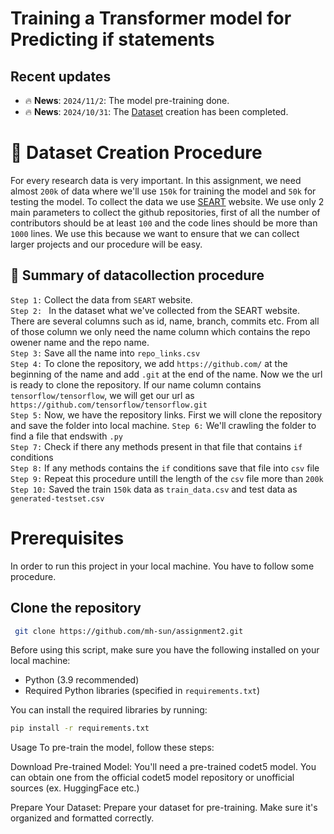 # Training a Transformer model for Predicting if statements

## Recent updates
- 🔥 **News**: ``2024/11/2``: The model pre-training done.
- 🔥 **News**: ``2024/10/31``: The [Dataset](https://drive.google.com/drive/folders/100X2rtYo3oV4Rt9cPjkDi3z2hU9_csr7?usp=sharing) creation has been completed.



# 📗 Dataset Creation Procedure
For every research data is very important. In this assignment, we need almost ```200k``` of data where we'll use ```150k``` for training the model and ```50k``` for testing the model. To collect the data we use [SEART](https://seart-ghs.si.usi.ch/) website. We use only 2 main parameters to collect the github repositories, first of all the number of contributors should be at least ```100``` and the code lines should be more than ```1000``` lines. We use this because we want to ensure that we can collect larger projects and our procedure will be easy.  
## 🌟 Summary of datacollection procedure
```Step 1:``` Collect the data from ```SEART``` website.\
```Step 2: ``` In the dataset what we've collected from the SEART website. There are several columns such as id, name, branch, commits etc. From all of those column we only need the name column which contains the repo owener name and the repo name.  
```Step 3:``` Save all the name into ```repo_links.csv```\
```Step 4:``` To clone the repository, we add ```https://github.com/``` at the beginning of the name and add ```.git``` at the end of the name. Now we the url is ready to clone the repository. If our name column contains ```tensorflow/tensorflow```, we will get our url as ```https://github.com/tensorflow/tensorflow.git```\
```Step 5:``` Now, we have the repository links. First we will clone the repository and save the folder into local machine.
```Step 6:``` We'll crawling the folder to find a file that endswith ```.py```\
```Step 7:``` Check if there any methods present in that file that contains ```if``` conditions\
```Step 8:``` If any methods contains the ```if``` conditions save that file into ```csv``` file\
```Step 9:``` Repeat this procedure untill the length of the ```csv``` file more than ```200k```\
```Step 10:``` Saved the train ```150k``` data as ```train_data.csv``` and test data as ```generated-testset.csv```

# Prerequisites
In order to run this project in your local machine. You have to follow some procedure.
## Clone the repository
```bash
 git clone https://github.com/mh-sun/assignment2.git
```
Before using this script, make sure you have the following installed on your local machine:

- Python (3.9 recommended)
- Required Python libraries (specified in `requirements.txt`)

You can install the required libraries by running:

```bash
pip install -r requirements.txt
```

Usage
To pre-train the model, follow these steps:

Download Pre-trained Model: You'll need a pre-trained codet5 model. 
You can obtain one from the official codet5 model repository or unofficial sources (ex. HuggingFace etc.)

Prepare Your Dataset: Prepare your dataset for pre-training. Make sure it's organized and formatted correctly.

